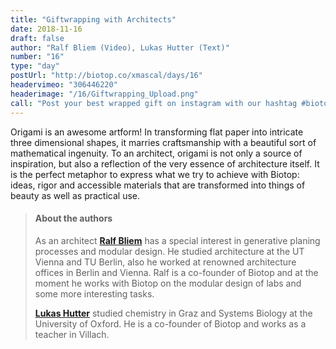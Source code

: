 ```yaml
---
title: "Giftwrapping with Architects"
date: 2018-11-16
draft: false
author: "Ralf Bliem (Video), Lukas Hutter (Text)"
number: "16"
type: "day"
postUrl: "http://biotop.co/xmascal/days/16"
headervimeo: "306446220"
headerimage: "/16/Giftwrapping_Upload.png"
call: "Post your best wrapped gift on instagram with our hashtag #biotop_science. Award: Foldscope!"
---
```

Origami is an awesome artform! In transforming flat paper into intricate three dimensional shapes, it marries craftsmanship with a beautiful sort of mathematical ingenuity. To an architect, origami is not only a source of inspiration, but also a reflection of the very essence of architecture itself. It is the perfect metaphor to express what we try to achieve with Biotop: ideas, rigor and accessible materials that are transformed into things of beauty as well as practical use.

> #### About the authors
> As an architect **[Ralf Bliem](http://biotop.co/en/person/ralf-bliem/)** has a special interest in generative planing processes and modular design. He studied architecture at the UT Vienna and TU Berlin, also he worked at renowned architecture offices in Berlin and Vienna. Ralf is a co-founder of Biotop and at the moment he works with Biotop on the modular design of labs and some more interesting tasks.
>
> **[Lukas Hutter](http://biotop.co/en/person/lukas-hutter/)** studied chemistry in Graz and Systems Biology at the University of Oxford. He is a co-founder of Biotop and works as a teacher in Villach.

<!--more-->

